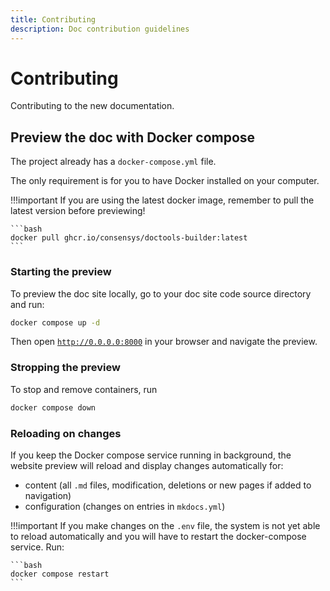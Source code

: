 ```yaml
---
title: Contributing
description: Doc contribution guidelines
---
```


# Contributing

Contributing to the new documentation.

## Preview the doc with Docker compose

The project already has a `docker-compose.yml` file.

The only requirement is for you to have Docker installed on your computer.

!!!important
    If you are using the latest docker image, remember to pull the latest version before previewing!

    ```bash
    docker pull ghcr.io/consensys/doctools-builder:latest
    ```

### Starting the preview

To preview the doc site locally, go to your doc site code source directory and run:

```bash
docker compose up -d
```

Then open [`http://0.0.0.0:8000`](http://0.0.0.0:8000) in your browser and navigate the preview.

### Stropping the preview

To stop and remove containers, run
```bash
docker compose down
```

### Reloading on changes

If you keep the Docker compose service running in background,
the website preview will reload and display changes automatically for:

- content (all `.md` files, modification, deletions or new pages if added to navigation)
- configuration (changes on entries in `mkdocs.yml`)

!!!important
    If you make changes on the `.env` file, the system is not yet able to reload automatically
    and you will have to restart the docker-compose service. Run:

    ```bash
    docker compose restart
    ```
